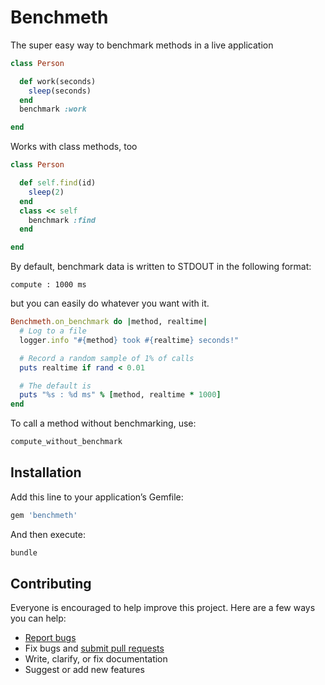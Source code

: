 # Benchmeth

The super easy way to benchmark methods in a live application

```ruby
class Person

  def work(seconds)
    sleep(seconds)
  end
  benchmark :work

end
```

Works with class methods, too

```ruby
class Person

  def self.find(id)
    sleep(2)
  end
  class << self
    benchmark :find
  end

end
```

By default, benchmark data is written to STDOUT in the following format:

```
compute : 1000 ms
```

but you can easily do whatever you want with it.

```ruby
Benchmeth.on_benchmark do |method, realtime|
  # Log to a file
  logger.info "#{method} took #{realtime} seconds!"

  # Record a random sample of 1% of calls
  puts realtime if rand < 0.01

  # The default is
  puts "%s : %d ms" % [method, realtime * 1000]
end
```

To call a method without benchmarking, use:

```ruby
compute_without_benchmark
```

## Installation

Add this line to your application’s Gemfile:

```ruby
gem 'benchmeth'
```

And then execute:

```sh
bundle
```

## Contributing

Everyone is encouraged to help improve this project. Here are a few ways you can help:

- [Report bugs](https://github.com/ankane/benchmeth/issues)
- Fix bugs and [submit pull requests](https://github.com/ankane/benchmeth/pulls)
- Write, clarify, or fix documentation
- Suggest or add new features
